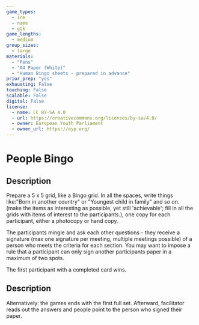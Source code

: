 ```yaml
---
game_types:
  - ice
  - name
  - gtk
game_lengths:
  - medium
group_sizes:
  - large
materials:
  - "Pens"
  - "A4 Paper (White)"
  - "Human Bingo sheets - prepared in advance"
prior_prep: "yes"
exhausting: False
touching: False
scalable: False
digital: False
license:
  - name: CC BY-SA 4.0
  - url: https://creativecommons.org/licenses/by-sa/4.0/
  - owner: European Youth Parliament
  - owner_url: https://eyp.org/
---
```

# People Bingo

## Description
Prepare a 5 x 5 grid, like a Bingo grid. 
In all the spaces, write things like:"Born in another country" or "Youngest child in family" and so on. (make the items as interesting as possible, yet still 'achievable'; fill in all the grids with items of interest to the participants.), one copy for each participant, either a photocopy or hand copy.

The participants mingle and ask each other questions - they receive a signature (max one signature per meeting, multiple meetings possible) of a person who meets the criteria for each section.
You may want to impose a rule that a participant can only sign another participants paper in a maximum of two spots.

The first participant with a completed card wins.

## Description
Alternatively: the games ends with the first full set.
Afterward, facilitator reads out the answers and people point to the person who signed their paper.
